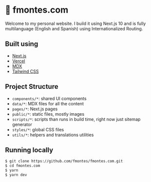 # 🚀 fmontes.com

Welcome to my personal website. I build it using Next.js 10 and is fully multilanguage (English and Spanish) using Internationalized Routing.

## Built using
- [Next.js](https://nextjs.org/)
- [Vercel](https://vercel.com/)
- [MDX](https://mdxjs.com/)
- [Tailwind CSS](https://tailwindcss.com/)

## Project Structure
- `components/*`: shared UI components
- `data/*`: MDX files for all the content
- `pages/*`: Next.js pages
- `public/*`: static files, mostly images
- `scripts/*`: scripts than runs in build time, right now just sitemap generator
- `styles/*`: global CSS files
- `utils/*`: helpers and translations utilities

## Running locally
```sh
$ git clone https://github.com/fmontes/fmontes.com.git
$ cd fmontes.com
$ yarn
$ yarn dev
```